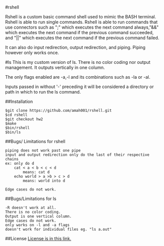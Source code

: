 #rshell

Rshell is a custom basic command shell used to mimic the BASH terminal. Rshell is able to run single commands. Rshell is able to run commands that use connectors such as ";" which executes the next command always,"&&" which executes the next command if the previous command succeeded, and "||" which executes the next command if the previous command failed.

It can also do input redirection, output redirection, and piping. Piping however only works once.

#ls
This is my custom version of ls. There is no color coding nor output management. 
It outputs vertically in one column. 

The only flags enabled are -a,-l and its combinations such as -la or -al.

Inputs passed in without '-' preceding it will be considered a directory or path in which to run the ls command.


##Installation
```
$git clone https://github.com/amah001/rshell.git
$cd rshell
$git checkout hw2
$make
$bin/rshell
$bin/ls
```
##Bugs/ Limitations for rshell
```
piping does not work past one pipe
input and output redirection only do the last of their respective chains
ex: only do d
    cat < a < b < c < d 
        means: cat d
    echo world > a >b > c > d
        means: world into d

Edge cases do not work.
```
##Bugs/Limitations for ls
```
-R doesn't work at all.
There is no color coding.
Output is one vertical column.
Edge cases do not work.
only works on -l and -a flags
doesn't work for individual files eg. "ls a.out"

```
##License
[License is in this link.](/LICENSE)
